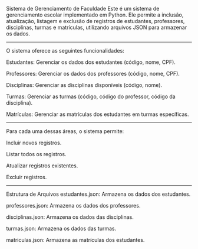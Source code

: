 Sistema de Gerenciamento de Faculdade
Este é um sistema de gerenciamento escolar implementado em Python. Ele permite a inclusão, atualização, listagem e exclusão de registros de estudantes, professores, disciplinas, turmas e matrículas, utilizando arquivos JSON para armazenar os dados.

------------------------------------------------------------------------------------------------

O sistema oferece as seguintes funcionalidades:

Estudantes: Gerenciar os dados dos estudantes (código, nome, CPF).

Professores: Gerenciar os dados dos professores (código, nome, CPF).

Disciplinas: Gerenciar as disciplinas disponíveis (código, nome).

Turmas: Gerenciar as turmas (código, código do professor, código da disciplina).

Matrículas: Gerenciar as matrículas dos estudantes em turmas específicas.

-------------------------------------------------------------------------------------------------

Para cada uma dessas áreas, o sistema permite:

Incluir novos registros.

Listar todos os registros.

Atualizar registros existentes.

Excluir registros.

-------------------------------------------------------------------------------------------------

Estrutura de Arquivos
estudantes.json: Armazena os dados dos estudantes.

professores.json: Armazena os dados dos professores.

disciplinas.json: Armazena os dados das disciplinas.

turmas.json: Armazena os dados das turmas.

matriculas.json: Armazena as matrículas dos estudantes.
